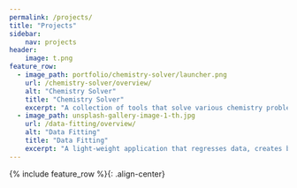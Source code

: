 ```yaml
---
permalink: /projects/
title: "Projects"
sidebar:
    nav: projects
header:
    image: t.png
feature_row:
  - image_path: portfolio/chemistry-solver/launcher.png
    url: /chemistry-solver/overview/
    alt: "Chemistry Solver"
    title: "Chemistry Solver"
    excerpt: "A collection of tools that solve various chemistry problems, such as equation balancing, stoichiometry, combustion analysis, and more."
  - image_path: unsplash-gallery-image-1-th.jpg
    url: /data-fitting/overview/
    alt: "Data Fitting"
    title: "Data Fitting"
    excerpt: "A light-weight application that regresses data, creates beautiful charts, and allows interpolation."
---
```

 
{% include feature_row %}{: .align-center}
